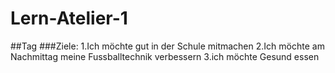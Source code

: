 # Lern-Atelier-1
##Tag
###Ziele:
1.Ich möchte gut in der Schule mitmachen 
2.Ich möchte am Nachmittag meine Fussballtechnik verbessern
3.ich möchte Gesund essen
